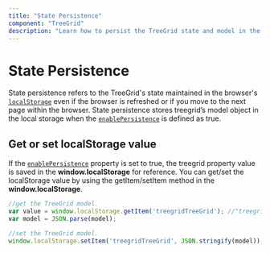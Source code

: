 ```yaml
---
title: "State Persistence"
component: "TreeGrid"
description: "Learn how to persist the TreeGrid state and model in the browser’s local storage."
---
```


# State Persistence

State persistence refers to the TreeGrid's state maintained in the browser's [`localStorage`](https://www.w3schools.com/html/html5_webstorage.asp#) even if the browser is refreshed or if you move to the next page within the browser.
State persistence stores treegrid’s model object in the local storage when the [`enablePersistence`](https://help.syncfusion.com/cr/cref_files/aspnetcore-js2/Syncfusion.EJ2~Syncfusion.EJ2.TreeGrid.TreeGrid~EnablePersistence.html) is defined as true.

## Get or set localStorage value

If the [`enablePersistence`](https://help.syncfusion.com/cr/cref_files/aspnetcore-js2/Syncfusion.EJ2~Syncfusion.EJ2.TreeGrid.TreeGrid~EnablePersistence.html) property is set to true, the treegrid property value is saved in the **window.localStorage** for reference. You can get/set the localStorage value by using the getItem/setItem method in the **window.localStorage**.

```typescript
//get the TreeGrid model.
var value = window.localStorage.getItem('treegridTreeGrid'); //"treegridTreeGrid" is component name + component id.
var model = JSON.parse(model);

```

```typescript
//set the TreeGrid model.
window.localStorage.setItem('treegridTreeGrid', JSON.stringify(model)); //"treegridTreeGrid" is component name + component id.

```